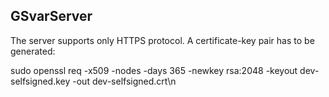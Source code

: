 ## GSvarServer

The server supports only HTTPS protocol. A certificate-key pair has to be generated:

sudo openssl req -x509 -nodes -days 365 -newkey rsa:2048 -keyout dev-selfsigned.key -out dev-selfsigned.crt\n
